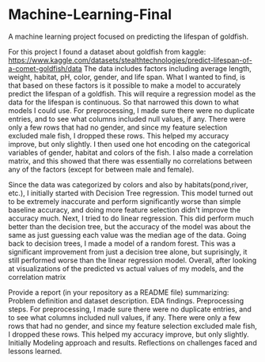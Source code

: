 # Machine-Learning-Final
A machine learning project focused on predicting the lifespan of goldfish.

For this project I found a dataset about goldfish from kaggle: https://www.kaggle.com/datasets/stealthtechnologies/predict-lifespan-of-a-comet-goldfish/data
The data includes factors including average length, weight, habitat, pH, color, gender, and life span. What I wanted to find, is that based on these factors is it possible to make a model to accurately predict the lifespan of a goldfish. This will require a regression model as the data for the lifespan is continuous. So that narrowed this down to what models I could use. 
For preprocessing, I made sure there were no duplicate entries, and to see what columns included null values, if any. There were only a few rows that had no gender, and since my feature selection excluded male fish, I dropped these rows. This helped my accuracy improve, but only slightly. I then used one hot encoding on the categorical variables of gender, habitat and colors of the fish. I also made a correlation matrix, and this showed that there was essentially no correlations between any of the factors (except for between male and female). 

Since the data was categorized by colors and also by habitats(pond,river, etc.), I initially started with Decision Tree regression. This model turned out to be extremely inaccurate and perform significantly worse than simple baseline accuracy, and doing more feature selection didn't improve the accuracy much.
Next, I tried to do linear regression. This did perform much better than the decision tree, but the accuracy of the model was about the same as just guessing each value was the median age of the data. 
Going back to decision trees, I made a model of a random forest. This was a significant improvement from just a decision tree alone, but suprisingly, it still performed worse than the linear regression model.
Overall, after looking at visualizations of the predicted vs actual values of my models, and the correlation matrix


Provide a report (in your repository as a README file) summarizing:
Problem definition and dataset description.
EDA findings.
Preprocessing steps.
For preprocessing, I made sure there were no duplicate entries, and to see what columns included null values, if any. There were only a few rows that had no gender, and since my feature selection excluded male fish, I dropped these rows. This helped my accuracy improve, but only slightly. Initially 
Modeling approach and results.
Reflections on challenges faced and lessons learned.
